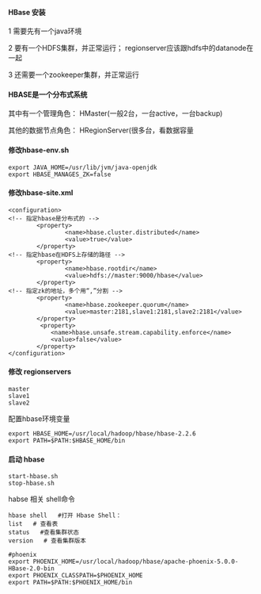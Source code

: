 #### HBase 安装

1	需要先有一个java环境

2	要有一个HDFS集群，并正常运行； regionserver应该跟hdfs中的datanode在一起

3	还需要一个zookeeper集群，并正常运行



#### HBASE是一个分布式系统

其中有一个管理角色：  HMaster(一般2台，一台active，一台backup)

其他的数据节点角色：  HRegionServer(很多台，看数据容量

#### 修改hbase-env.sh

```
export JAVA_HOME=/usr/lib/jvm/java-openjdk
export HBASE_MANAGES_ZK=false
```



#### 修改hbase-site.xml

```
<configuration>
<!-- 指定hbase是分布式的 -->
        <property>
                <name>hbase.cluster.distributed</name>
                <value>true</value>
        </property>
<!-- 指定hbase在HDFS上存储的路径 -->
        <property>
                <name>hbase.rootdir</name>
                <value>hdfs://master:9000/hbase</value>  
        </property>
<!-- 指定zk的地址，多个用“,”分割 -->
        <property>
                <name>hbase.zookeeper.quorum</name>
                <value>master:2181,slave1:2181,slave2:2181</value>
        </property>
         <property>
            <name>hbase.unsafe.stream.capability.enforce</name>
            <value>false</value>
  		</property>
</configuration>
```

#### 修改 regionservers

```
master
slave1
slave2
```

配置hbase环境变量

```shell
export HBASE_HOME=/usr/local/hadoop/hbase/hbase-2.2.6
export PATH=$PATH:$HBASE_HOME/bin
```

#### 启动 hbase

```
start-hbase.sh
stop-hbase.sh
```

habse 相关 shell命令

```shell
hbase shell   #打开 Hbase Shell：
list   # 查看表
status   #查看集群状态
version   # 查看集群版本
```

```
#phoenix
export PHOENIX_HOME=/usr/local/hadoop/hbase/apache-phoenix-5.0.0-HBase-2.0-bin
export PHOENIX_CLASSPATH=$PHOENIX_HOME
export PATH=$PATH:$PHOENIX_HOME/bin
```

